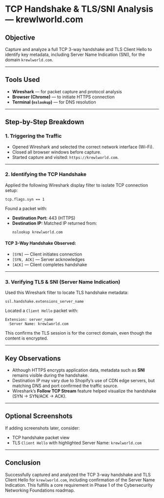 # TCP Handshake & TLS/SNI Analysis — krewlworld.com

## Objective
Capture and analyze a full TCP 3-way handshake and TLS Client Hello to identify key metadata, including Server Name Indication (SNI), for the domain `krewlworld.com`.

---

## Tools Used
- **Wireshark** — for packet capture and protocol analysis
- **Browser (Chrome)** — to initiate HTTPS connection
- **Terminal (`nslookup`)** — for DNS resolution

---

## Step-by-Step Breakdown

### 1. Triggering the Traffic
- Opened Wireshark and selected the correct network interface (Wi-Fi).
- Closed all browser windows before capture.
- Started capture and visited: `https://krewlworld.com`.

---

### 2. Identifying the TCP Handshake
Applied the following Wireshark display filter to isolate TCP connection setup:

```wireshark
tcp.flags.syn == 1
```

Found a packet with:
- **Destination Port:** 443 (HTTPS)
- **Destination IP:** Matched IP returned from:
  ```bash
  nslookup krewlworld.com
  ```

#### TCP 3-Way Handshake Observed:
- `[SYN]` — Client initiates connection
- `[SYN, ACK]` — Server acknowledges
- `[ACK]` — Client completes handshake

---

### 3. Verifying TLS & SNI (Server Name Indication)

Used this Wireshark filter to locate TLS handshake metadata:

```wireshark
ssl.handshake.extensions_server_name
```

Located a `Client Hello` packet with:
```
Extension: server_name
  Server Name: krewlworld.com
```

This confirms the TLS session is for the correct domain, even though the content is encrypted.

---

## Key Observations

- Although HTTPS encrypts application data, metadata such as **SNI** remains visible during the handshake.
- Destination IP may vary due to Shopify’s use of CDN edge servers, but matching DNS and port confirmed the traffic source.
- Wireshark’s **Follow TCP Stream** feature helped visualize the handshake (SYN → SYN/ACK → ACK).

---

## Optional Screenshots
If adding screenshots later, consider:
- TCP handshake packet view
- TLS `Client Hello` with highlighted Server Name: `krewlworld.com`

---

## Conclusion

Successfully captured and analyzed the TCP 3-way handshake and TLS Client Hello for `krewlworld.com`, including confirmation of the Server Name Indication. This fulfills a core requirement in Phase 1 of the Cybersecurity Networking Foundations roadmap.
